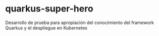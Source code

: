 # quarkus-super-hero
Desarrollo de prueba para apropiación del conocimiento del framework Quarkus y el despliegue en Kubernetes
